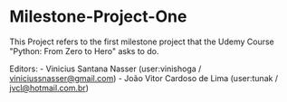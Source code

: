 # Milestone-Project-One


This Project refers to the first milestone project that the Udemy Course "Python: From Zero to Hero" asks to do.

Editors:
	- Vinicius Santana Nasser (user:vinishoga / viniciussnasser@gmail.com)
	- João Vitor Cardoso de Lima (user:tunak / jvcl@hotmail.com.br)
